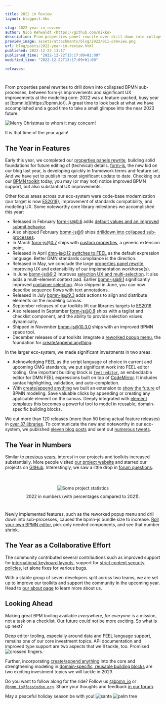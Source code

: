 ```yaml
---

title: 2022 in Review
layout: blogpost.hbs

slug: 2022-year-in-review
author: Nico Rehwaldt <https://github.com/nikku>
description: From properties panel rewrite over drill down into collapsed sub-processes, between form-js improvements and significant UX improvements at the modeling core: This post recaps another busy year at bpmn.io.
preview_image: assets/attachments/blog/2022/011-preview.png
url: blog/posts/2022-year-in-review.html
published: 2022-12-22 13:17
published_time: "2022-12-22T13:17:09+01:00"
modified_time: "2022-12-22T13:17:09+01:00"

releases:

---
```



<p class="introduction">
  From properties panel rewrites to drill down into collapsed BPMN sub-processes, between form-js improvements and significant UX improvements at the modeling core: 2022 was a feature-packed, busy year at [bpmn.io](https://bpmn.io/). A great time to look back at what we have accomplished and a good time to take a small glimpse into the near 2023 future.
</p>

<!-- continue -->


<div class="figure condensed-size">
  <img src="{{ assets }}/attachments/blog/2018/014-christmas-tree.gif" alt="Merry Christmas to whom it may concern!" style="border-color: #14966396">
  <p class="caption">
    It is that time of the year again!
  </p>
</div>


## The Year in Features

Early this year, we completed our [properties panels rewrite](./2022-new-properties-panel-foundation.html), building solid foundations for future editing of (technical) details. [form-js](https://bpmn.io/toolkit/form-js/), the new kid on our blog last year, is developing quickly in framework terms and feature set. And we have yet to publish its most significant update to date. Checking out our [BPMN toolkit](https://bpmn.io/toolkit/bpmn-js/) today, you may (or may not) notice improved BPMN support, but also substantial UX improvements.

Other focus areas across our eco-system were code-base modernization (our target is now [ES2018](./2022-migration-to-es2018.html)), improvement of standards compatibility, and modeling UX. Some noteworthy core library milestones we accomplished this year:

* Released in February [form-js@0.6](https://github.com/bpmn-io/form-js/blob/develop/packages/form-js/CHANGELOG.md#060) adds [default values and an improved submit behavior](./2022-form-js-default-values-improved-submit.html).
* Also shipped February [bpmn-js@9](https://github.com/bpmn-io/bpmn-js/blob/develop/CHANGELOG.md#900) ships [drilldown into collapsed sub-processes](./2022-bpmn-js-900-collapsed-subprocesses.html).
* In March [form-js@0.7](https://github.com/bpmn-io/form-js/blob/develop/packages/form-js/CHANGELOG.md#070) ships with [custom properties](./2022-form-js-070-custom-properties.html), a generic extension point.
* Released in April [dmn-js@12]() [switches to FEEL](./2022-dmn-js-1200.html) as the default expression language. Better DMN standards compliance is the direction.
* Released in May, we conclude the large [properties panel rewrite](./2022-new-properties-panel-foundation.html), improving UX and extensibility of our implementation workhorse(s).
* In June [bpmn-js@9.2](https://github.com/bpmn-io/bpmn-js/blob/develop/CHANGELOG.md#920) improves [selection UX and multi-selection](./2022-bpmn-js-9-2-0-improved-editing-ux.html). It also adds a multi-element context pad. Earlier [bpmn-js@9.1](https://github.com/bpmn-io/bpmn-js/blob/develop/CHANGELOG.md#910) significantly improved [container selection](./2022-bpmn-js-9-1-0-improved-participant-sub-process-selection.html). Also shipped in June, you can now describe sequence flows with text annotations.
* Released in July [bpmn-js@9.3](https://github.com/bpmn-io/bpmn-js/blob/develop/CHANGELOG.md#930) adds actions to align and distribute elements on the modeling canvas.
* September releases of our toolkits lift our libraries targets to [ES2018](./2022-migration-to-es2018.html).
* Also released in September [form-js@0.8](https://github.com/bpmn-io/form-js/blob/develop/packages/form-js/CHANGELOG.md#080) ships with a taglist and checklist component, and the ability to provide selection values dynamically.
* Shipped in November [bpmn-js@10.3.0](https://github.com/bpmn-io/bpmn-js/blob/develop/CHANGELOG.md#1030) ships with an improved BPMN space tool.
* December releases of our toolkits integrate a [reworked popup menu](./2022-reworked-popup-menu.html), the foundation for [create/append anything](https://github.com/bpmn-io/bpmn-js-connectors-extension).

In the larger eco-system, we made significant investments in two areas:

* Acknowledging FEEL as the script language of choice in current and upcoming OMG standards, we put significant work into FEEL editor tooling. One important building block is [`feel-editor`](https://github.com/bpmn-io/feel-editor), an embeddable editor for DMN FEEL expressions built on top of [CodeMirror](https://codemirror.net/). It includes syntax highlighting, validation, and auto-completion.
* With [create/append anything](https://github.com/bpmn-io/bpmn-js-connectors-extension) we built an extension to [show the future](https://bpmn-io.github.io/bpmn-js-connectors-extension/?aa=1) of BPMN modeling. Save valuable clicks by appending or creating any applicable element on the canvas. Deeply integrated with [element templates](https://github.com/bpmn-io/element-templates) this becomes a powerful tool to model in reusable, domain-specific building blocks.

We cut more than 120 releases (more than 50 being actual feature releases) in [over 37 libraries](https://github.com/bpmn-io). To communicate the new and noteworthy in our eco-system, we published [eleven blog posts](https://bpmn.io/blog/) and sent out [numerous tweets](https://twitter.com/bpmn_io).


## The Year in Numbers

Similar to [previous](./2020-year-in-review.html) [years](./2021-year-in-review.html), interest in our projects and toolkits increased substantially.
More people visited [our project website](https://bpmn.io/) and starred our projects on [GitHub](https://github.com/bpmn-io). Interestingly, we saw a little drop in [forum questions](https://forum.bpmn.io/).

<div class="figure no-border condensed-size" style="margin: 50px 0 40px 0; text-align: center">
  <img src="{{ assets }}/attachments/blog/2022/011-stats.png" alt="Some project statistics" style="max-width: 720px">
  <p class="caption" style="margin-top: 10px">
    2022 in numbers (with percentages compared to 2021).
  </p>
</div>

Newly implemented features, such as the reworked popup menu and drill down into sub-processes, caused the bpmn-js bundle size to increase. [Roll your own BPMN editor](https://github.com/bpmn-io/bpmn-js/pull/1252), pick only needed components, and see that number shrink.


## The Year as a Collaborative Effort

The community contributed several contributions such as improved support for [international keyboard layouts](https://github.com/bpmn-io/diagram-js/pull/681), support for [strict content security policies](https://github.com/bpmn-io/bpmn-js/issues/1625), let alone fixes for various bugs.

With a stable group of seven developers split across two teams, we are set up to improve our toolkits and support the community in the upcoming year. Head to [our about page](https://bpmn.io/about/) to learn more about us.


## Looking Ahead <a name="looking-ahead"></a>

Making great BPM tooling available _everywhere, for everyone_ is a mission, not a task on a checklist. Our future could not be more exciting. So what is up next?

Deep editor tooling, especially around data and FEEL language support, remains one of our core investment topics. API documentation and improved type support are two aspects that we'll tackle, too. Promised <img class="emoji" src="https://twemoji.maxcdn.com/v/13.1.0/svg/1f91e-1f3fc.svg" alt="crossed fingers">.

Further, incorporating [create/append anything](https://github.com/bpmn-io/bpmn-js-connectors-extension) into the core and strengthening modeling in [domain-specific, reusable building blocks](https://github.com/bpmn-io/element-templates) are two exciting investment topics we will tackle in 2023.

Do you want to follow along for the ride? Follow us [@bpmn_io](https://twitter.com/bpmn_io) or [`@bpmn_io@fosstodon.org`](https://fosstodon.org/@bpmn_io). Share your thoughts and feedback [in our forum](https://forum.bpmn.ion).

May a peaceful holiday season be with you! <img class="emoji" src="https://twemoji.maxcdn.com/2/svg/1f385-1f3fe.svg" alt="santa" title="Ho!"> <img class="emoji" src="https://twemoji.maxcdn.com/2/svg/1f334.svg" alt="palm tree" title="Yo!">
